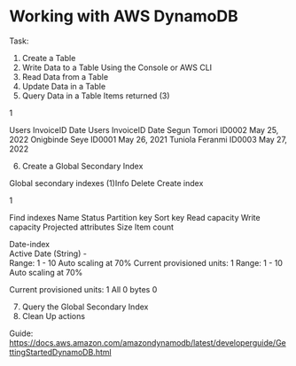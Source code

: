 # Working with AWS DynamoDB

Task:
1. Create a Table
2. Write Data to a Table Using the Console or AWS CLI
3. Read Data from a Table
4. Update Data in a Table
5. Query Data in a Table
Items returned (3)

1



Users
InvoiceID
Date
Users
InvoiceID
Date
Segun Tomori	ID0002	May 25, 2022
Onigbinde Seye	ID0001	May 26, 2021
Tuniola Feranmi	ID0003	May 27, 2022

6. Create a Global Secondary Index

Global secondary indexes (1)Info
Delete
Create index

1


Find indexes
Name
Status
Partition key
Sort key
Read capacity
Write capacity
Projected attributes
Size
Item count

Date-index	
 Active
Date (String)	-	
Range: 1 - 10
Auto scaling at 70%
Current provisioned units: 1
Range: 1 - 10
Auto scaling at 70%

Current provisioned units: 1
All	0 bytes	0



7. Query the Global Secondary Index
8. Clean Up actions


Guide:
https://docs.aws.amazon.com/amazondynamodb/latest/developerguide/GettingStartedDynamoDB.html